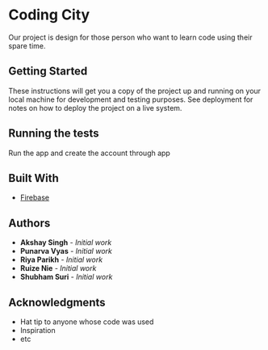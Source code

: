 # Coding City

Our project is design for those person who want to learn code using their spare time. 

## Getting Started

These instructions will get you a copy of the project up and running on your local machine for development and testing purposes. See deployment for notes on how to deploy the project on a live system.

## Running the tests

Run the app and create the account through app

## Built With

* [Firebase](http://www.firebase.google.com/)

## Authors

* **Akshay Singh** - *Initial work* 
* **Punarva Vyas** - *Initial work* 
* **Riya Parikh** - *Initial work* 
* **Ruize Nie** - *Initial work* 
* **Shubham Suri** - *Initial work* 

## Acknowledgments

* Hat tip to anyone whose code was used
* Inspiration
* etc

